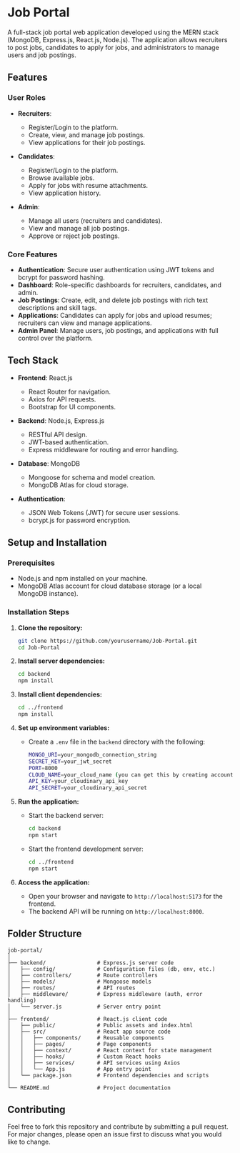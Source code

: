 # Job Portal

A full-stack job portal web application developed using the MERN stack (MongoDB, Express.js, React.js, Node.js). The application allows recruiters to post jobs, candidates to apply for jobs, and administrators to manage users and job postings.

## Features

### User Roles
- **Recruiters**:
  - Register/Login to the platform.
  - Create, view, and manage job postings.
  - View applications for their job postings.
  
- **Candidates**:
  - Register/Login to the platform.
  - Browse available jobs.
  - Apply for jobs with resume attachments.
  - View application history.

- **Admin**:
  - Manage all users (recruiters and candidates).
  - View and manage all job postings.
  - Approve or reject job postings.

### Core Features
- **Authentication**: Secure user authentication using JWT tokens and bcrypt for password hashing.
- **Dashboard**: Role-specific dashboards for recruiters, candidates, and admin.
- **Job Postings**: Create, edit, and delete job postings with rich text descriptions and skill tags.
- **Applications**: Candidates can apply for jobs and upload resumes; recruiters can view and manage applications.
- **Admin Panel**: Manage users, job postings, and applications with full control over the platform.

## Tech Stack

- **Frontend**: React.js
  - React Router for navigation.
  - Axios for API requests.
  - Bootstrap for UI components.

- **Backend**: Node.js, Express.js
  - RESTful API design.
  - JWT-based authentication.
  - Express middleware for routing and error handling.

- **Database**: MongoDB
  - Mongoose for schema and model creation.
  - MongoDB Atlas for cloud storage.

- **Authentication**: 
  - JSON Web Tokens (JWT) for secure user sessions.
  - bcrypt.js for password encryption.

## Setup and Installation

### Prerequisites
- Node.js and npm installed on your machine.
- MongoDB Atlas account for cloud database storage (or a local MongoDB instance).

### Installation Steps

1. **Clone the repository:**
   ```bash
   git clone https://github.com/yourusername/Job-Portal.git
   cd Job-Portal
   ```

2. **Install server dependencies:**
   ```bash
   cd backend
   npm install
   ```

3. **Install client dependencies:**
   ```bash
   cd ../frontend
   npm install
   ```

4. **Set up environment variables:**
   - Create a `.env` file in the `backend` directory with the following:
     ```bash
     MONGO_URI=your_mongodb_connection_string
     SECRET_KEY=your_jwt_secret
     PORT=8000
     CLOUD_NAME=your_cloud_name (you can get this by creating account on cloudinary)
     API_KEY=your_cloudinary_api_key
     API_SECRET=your_cloudinary_api_secret
     
     ```

5. **Run the application:**
   - Start the backend server:
     ```bash
     cd backend
     npm start
     ```
   - Start the frontend development server:
     ```bash
     cd ../frontend
     npm start
     ```

6. **Access the application:**
   - Open your browser and navigate to `http://localhost:5173` for the frontend.
   - The backend API will be running on `http://localhost:8000`.

## Folder Structure

```
job-portal/
│
├── backend/                # Express.js server code
│   ├── config/             # Configuration files (db, env, etc.)
│   ├── controllers/        # Route controllers
│   ├── models/             # Mongoose models
│   ├── routes/             # API routes
│   ├── middleware/         # Express middleware (auth, error handling)
│   └── server.js           # Server entry point
│
├── frontend/               # React.js client code
│   ├── public/             # Public assets and index.html
│   ├── src/                # React app source code
│   │   ├── components/     # Reusable components
│   │   ├── pages/          # Page components
│   │   ├── context/        # React context for state management
│   │   ├── hooks/          # Custom React hooks
│   │   ├── services/       # API services using Axios
│   │   └── App.js          # App entry point
│   └── package.json        # Frontend dependencies and scripts
│
└── README.md               # Project documentation
```

## Contributing

Feel free to fork this repository and contribute by submitting a pull request. For major changes, please open an issue first to discuss what you would like to change.
